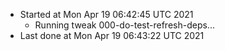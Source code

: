  - Started at Mon Apr 19 06:42:45 UTC 2021
    - Running tweak 000-do-test-refresh-deps...
  - Last done at Mon Apr 19 06:43:22 UTC 2021
